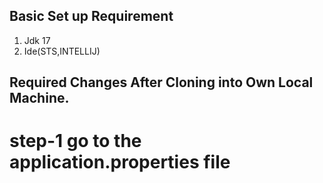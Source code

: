 ## Basic Set up Requirement
1. Jdk 17
2. Ide(STS,INTELLIJ)
## Required Changes After Cloning into Own Local Machine.
# step-1 go to the application.properties file
